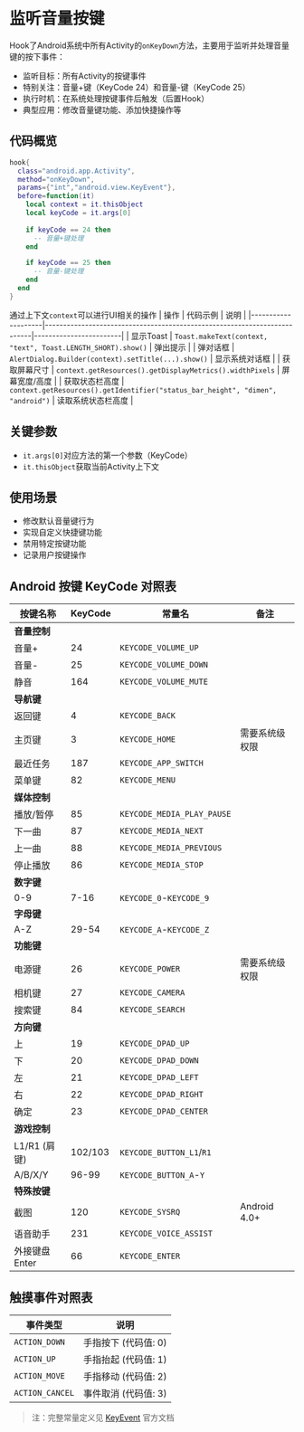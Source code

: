 # 监听音量按键
Hook了Android系统中所有Activity的`onKeyDown`方法，主要用于监听并处理音量键的按下事件：
- 监听目标：所有Activity的按键事件
- 特别关注：音量+键（KeyCode 24）和音量-键（KeyCode 25）
- 执行时机：在系统处理按键事件后触发（后置Hook）
- 典型应用：修改音量键功能、添加快捷操作等

## 代码概览

```lua
hook{
  class="android.app.Activity",
  method="onKeyDown",
  params={"int","android.view.KeyEvent"},
  before=function(it)
    local context = it.thisObject
    local keyCode = it.args[0]
    
    if keyCode == 24 then
      -- 音量+键处理
    end

    if keyCode == 25 then
      -- 音量-键处理
    end
  end
}
```

通过上下文`context`可以进行UI相关的操作
| 操作               | 代码示例                                                                 | 说明                   |
|--------------------|--------------------------------------------------------------------------|------------------------|
| 显示Toast         | `Toast.makeText(context, "text", Toast.LENGTH_SHORT).show()`             | 弹出提示               |
| 弹对话框          | `AlertDialog.Builder(context).setTitle(...).show()`                   | 显示系统对话框         |
| 获取屏幕尺寸      | `context.getResources().getDisplayMetrics().widthPixels`                 | 屏幕宽度/高度          |
| 获取状态栏高度    | `context.getResources().getIdentifier("status_bar_height", "dimen", "android")` | 读取系统状态栏高度     |

## 关键参数

- `it.args[0]`对应方法的第一个参数（KeyCode）
- `it.thisObject`获取当前Activity上下文

## 使用场景

- 修改默认音量键行为
- 实现自定义快捷键功能
- 禁用特定按键功能
- 记录用户按键操作

## Android 按键 KeyCode 对照表

| 按键名称                  | KeyCode | 常量名                          | 备注                     |
|---------------------------|---------|---------------------------------|--------------------------|
| **音量控制**              |         |                                 |                          |
| 音量+                     | 24      | `KEYCODE_VOLUME_UP`             |                          |
| 音量-                     | 25      | `KEYCODE_VOLUME_DOWN`           |                          |
| 静音                      | 164     | `KEYCODE_VOLUME_MUTE`           |                          |
| **导航键**                |         |                                 |                          |
| 返回键                    | 4       | `KEYCODE_BACK`                  |                          |
| 主页键                    | 3       | `KEYCODE_HOME`                  | 需要系统级权限           |
| 最近任务                  | 187     | `KEYCODE_APP_SWITCH`            |                          |
| 菜单键                    | 82      | `KEYCODE_MENU`                  |                          |
| **媒体控制**              |         |                                 |                          |
| 播放/暂停                 | 85      | `KEYCODE_MEDIA_PLAY_PAUSE`      |                          |
| 下一曲                    | 87      | `KEYCODE_MEDIA_NEXT`            |                          |
| 上一曲                    | 88      | `KEYCODE_MEDIA_PREVIOUS`        |                          |
| 停止播放                  | 86      | `KEYCODE_MEDIA_STOP`            |                          |
| **数字键**                |         |                                 |                          |
| 0-9                       | 7-16    | `KEYCODE_0`-`KEYCODE_9`         |                          |
| **字母键**                |         |                                 |                          |
| A-Z                       | 29-54   | `KEYCODE_A`-`KEYCODE_Z`         |                          |
| **功能键**                |         |                                 |                          |
| 电源键                    | 26      | `KEYCODE_POWER`                 | 需要系统级权限           |
| 相机键                    | 27      | `KEYCODE_CAMERA`                |                          |
| 搜索键                    | 84      | `KEYCODE_SEARCH`                |                          |
| **方向键**                |         |                                 |                          |
| 上                        | 19      | `KEYCODE_DPAD_UP`               |                          |
| 下                        | 20      | `KEYCODE_DPAD_DOWN`             |                          |
| 左                        | 21      | `KEYCODE_DPAD_LEFT`             |                          |
| 右                        | 22      | `KEYCODE_DPAD_RIGHT`            |                          |
| 确定                      | 23      | `KEYCODE_DPAD_CENTER`           |                          |
| **游戏控制**              |         |                                 |                          |
| L1/R1 (肩键)              | 102/103 | `KEYCODE_BUTTON_L1`/`R1`        |                          |
| A/B/X/Y                   | 96-99   | `KEYCODE_BUTTON_A`-`Y`          |                          |
| **特殊按键**              |         |                                 |                          |
| 截图                      | 120     | `KEYCODE_SYSRQ`                 | Android 4.0+             |
| 语音助手                  | 231     | `KEYCODE_VOICE_ASSIST`          |                          |
| 外接键盘Enter             | 66      | `KEYCODE_ENTER`                 |                          |

## 触摸事件对照表

| 事件类型       | 说明                          |
|----------------|-------------------------------|
| `ACTION_DOWN`  | 手指按下 (代码值: 0)          |
| `ACTION_UP`    | 手指抬起 (代码值: 1)          |
| `ACTION_MOVE`  | 手指移动 (代码值: 2)          |
| `ACTION_CANCEL`| 事件取消 (代码值: 3)          |

> 注：完整常量定义见 [KeyEvent](https://developer.android.com/reference/android/view/KeyEvent) 官方文档